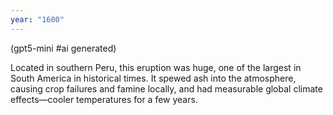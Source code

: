 ```yaml
---
year: "1600"
---
```


(gpt5-mini #ai generated)

Located in southern Peru, this eruption was huge, one of the largest in South America in historical times. It spewed ash into the atmosphere, causing crop failures and famine locally, and had measurable global climate effects—cooler temperatures for a few years.
